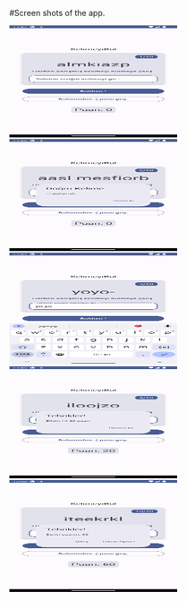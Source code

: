 #Screen shots of the app.

<img src="https://github.com/atakanUludag0497/Learning_Android_App_DEV/blob/AppsDev/Karisik_Kelimeyi_bul/MyUnscramble/Screenshot_1.png" alt="image one" width="300" height="200" />

<img src="https://github.com/atakanUludag0497/Learning_Android_App_DEV/blob/AppsDev/Karisik_Kelimeyi_bul/MyUnscramble/Screenshot_2.png" alt="Image two" width="300" height="200" />

<img src="https://github.com/atakanUludag0497/Learning_Android_App_DEV/blob/AppsDev/Karisik_Kelimeyi_bul/MyUnscramble/Screenshot_3.png" alt="Image three" width="300" height="200" />

<img src="https://github.com/atakanUludag0497/Learning_Android_App_DEV/blob/AppsDev/Karisik_Kelimeyi_bul/MyUnscramble/Screenshot_4.png" alt="Image four" width="300" height="200" />

<img src="https://github.com/atakanUludag0497/Learning_Android_App_DEV/blob/AppsDev/Karisik_Kelimeyi_bul/MyUnscramble/Screenshot_5.png" alt="Image five" width="300" height="200" />
